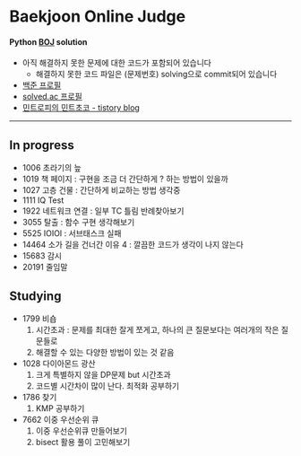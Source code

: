 # Baekjoon Online Judge

#### Python [BOJ](https://www.acmicpc.net/) solution
- 아직 해결하지 못한 문제에 대한 코드가 포함되어 있습니다
  - 해결하지 못한 코드 파일은 (문제번호) solving으로 commit되어 있습니다
- [백준 프로필](https://www.acmicpc.net/user/jun2korea)
- [solved.ac 프로필](https://solved.ac/profile/jun2korea)
- [민트로피의 민트초코 - tistory blog](https://mintropy.tistory.com/)
------------
## In progress
- 1006 초라기의 늪
- 1019 책 페이지 : 구현을 조금 더 간단하게 ? 하는 방법이 있을까
- 1027 고층 건물 : 간단하게 비교하는 방법 생각중
- 1111 IQ Test
- 1922 네트워크 연결 : 일부 TC 틀림
    반례찾아보기
- 3055 탈출 : 함수 구현 생각해보기
- 5525 IOIOI : 서브태스크 실패
- 14464 소가 길을 건너간 이유 4 : 깔끔한 코드가 생각이 나지 않는다
- 15683 감시
- 20191 줄임말


## Studying
- 1799 비숍
    1. 시간초과 : 문제를 최대한 잘게 쪼게고, 하나의 큰 질문보다는 여러개의 작은 질문들로
    2. 해결할 수 있는 다양한 방법이 있는 것 같음
- 1028 다이아몬드 광산
    1. 크게 특별하지 않을 DP문제 but 시간초과
    2. 코드별 시간차이 많이 난다. 최적화 공부하기
- 1786 찾기
    1. KMP 공부하기
- 7662 이중 우선순위 큐
    1. 이중 우선순위큐 만들어보기
    2. bisect 활용 풀이 고민해보기